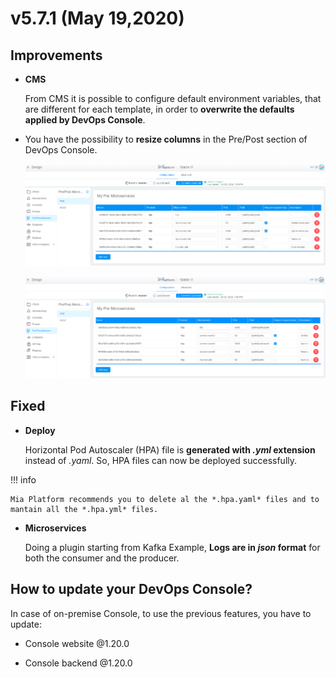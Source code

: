 # v5.7.1 (May 19,2020)

## Improvements

* **CMS**      

    From CMS it is possible to configure default environment variables, that are different for each template, in order to **overwrite the defaults applied by DevOps Console**.

* You have the possibility to **resize columns** in the Pre/Post section of DevOps Console.

    ![column-resize](img/column-resize.png)

    ![column-resize-1](img/column-resize-1.png)

## Fixed

* **Deploy**      

    Horizontal Pod Autoscaler (HPA) file is  **generated with *.yml* extension** instead of *.yaml*. So, HPA files can now be deployed successfully.

!!! info

    Mia Platform recommends you to delete al the *.hpa.yaml* files and to mantain all the *.hpa.yml* files.


* **Microservices**

    Doing a plugin starting from Kafka Example, **Logs are in *json* format** for both the consumer and the producer.


## How to update your DevOps Console?

In case of on-premise Console, to use the previous features, you have to update:

* Console website @1.20.0

* Console backend @1.20.0
